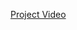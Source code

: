 [Project Video](https://drive.google.com/file/d/1EXq6thskx_Vh_zkFgkcNPoy7kO4Y1bsO/view?usp=sharing)
